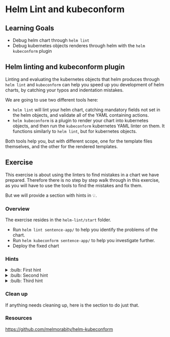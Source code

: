 # Helm Lint and kubeconform
## Learning Goals

- Debug helm chart through `helm lint`
- Debug kubernetes objects renderes through helm with the `helm kubeconform` plugin

## Helm linting and kubeconform plugin

Linting and evaluating the kubernetes objects that helm produces through `helm lint` and `kubeconform` can help you speed up you development of helm charts, by catching your typos and indentation mistakes.

We are going to use two different tools here:

- `helm lint` will lint your helm chart, catching mandatory fields not set in the helm objects, and validate all of the YAML containing actions.
- `helm kubeconform` is a plugin to render your chart into kubernetes objects, and then run the `kubeconform` kubernetes YAML linter on them. It functions similarly to `helm lint`, but for kubernetes objects.

Both tools help you, but with different scope, one for the template files themselves, and the other for the rendered templates.

## Exercise

This exercise is about using the linters to find mistakes in a chart we have prepared.
Therefore there is no step by step walk through in this exercise, as you will have to use the tools to find the mistakes and fix them.

But we will provide a section with hints in :bulb:.

### Overview

The exercise resides in the `helm-lint/start` folder.

- Run `helm lint sentence-app/` to help you identify the problems of the chart.
- Run `helm kubeconform sentence-app/` to help you investigate further.
- Deploy the fixed chart

### Hints

<details>
<summary> :bulb: First hint</summary>

> The first error you get when running helm lint is that the chart.metadata.type is wrong. That property is set in the Chart.yaml. Look at the spelling of application.

</details>

<details>
<summary> :bulb: Second hint</summary>

> Next output tells you that there is something wrong at line 12 in templates/sentences-name-svc.yaml. This is not exactly correct, but has to do with the way YAML gets linted. The real problem comes a few lines above and has something to do with indentation.

</details>

<details>
<summary> :bulb: Third hint</summary>

> By now, helm lint should not give you any more errors, and you need to use helm kubeconform. The error it gives you are aimed at the kubernetes objects. Therefore the typo in "port" should be fairly easy to spot in `sentence-app/templates/sentences-age-svc.yaml`

</details>

### Clean up

If anything needs cleaning up, here is the section to do just that.

### Resources

https://github.com/melmorabity/helm-kubeconform